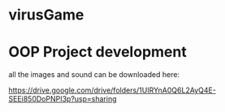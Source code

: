 # virusGame
# OOP Project development

all the images and sound can be downloaded here: 

https://drive.google.com/drive/folders/1UIRYnA0Q6L2AyQ4E-SEEi850DoPNPI3p?usp=sharing
